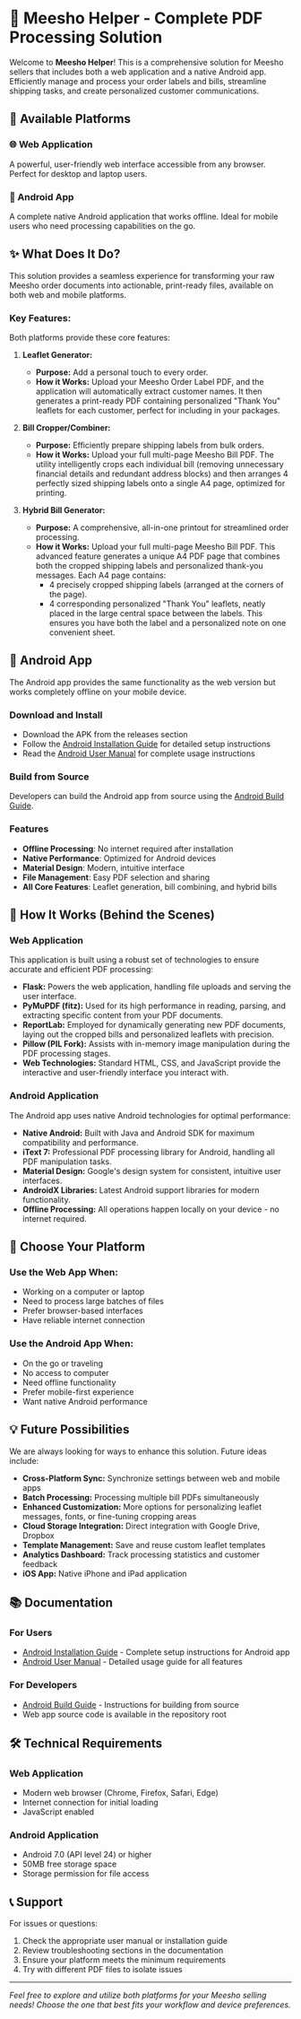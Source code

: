 # 📄 Meesho Helper - Complete PDF Processing Solution

Welcome to **Meesho Helper**! This is a comprehensive solution for Meesho sellers that includes both a web application and a native Android app. Efficiently manage and process your order labels and bills, streamline shipping tasks, and create personalized customer communications.

## 🚀 Available Platforms

### 🌐 Web Application
A powerful, user-friendly web interface accessible from any browser. Perfect for desktop and laptop users.

### 📱 Android App
A complete native Android application that works offline. Ideal for mobile users who need processing capabilities on the go.

## ✨ What Does It Do?

This solution provides a seamless experience for transforming your raw Meesho order documents into actionable, print-ready files, available on both web and mobile platforms.

### Key Features:

Both platforms provide these core features:

1.  **Leaflet Generator:**
    * **Purpose:** Add a personal touch to every order.
    * **How it Works:** Upload your Meesho Order Label PDF, and the application will automatically extract customer names. It then generates a print-ready PDF containing personalized "Thank You" leaflets for each customer, perfect for including in your packages.

2.  **Bill Cropper/Combiner:**
    * **Purpose:** Efficiently prepare shipping labels from bulk orders.
    * **How it Works:** Upload your full multi-page Meesho Bill PDF. The utility intelligently crops each individual bill (removing unnecessary financial details and redundant address blocks) and then arranges 4 perfectly sized shipping labels onto a single A4 page, optimized for printing.

3.  **Hybrid Bill Generator:**
    * **Purpose:** A comprehensive, all-in-one printout for streamlined order processing.
    * **How it Works:** Upload your full multi-page Meesho Bill PDF. This advanced feature generates a unique A4 PDF page that combines both the cropped shipping labels and personalized thank-you messages. Each A4 page contains:
        * 4 precisely cropped shipping labels (arranged at the corners of the page).
        * 4 corresponding personalized "Thank You" leaflets, neatly placed in the large central space between the labels. This ensures you have both the label and a personalized note on one convenient sheet.

## 📱 Android App

The Android app provides the same functionality as the web version but works completely offline on your mobile device.

### Download and Install
- Download the APK from the releases section
- Follow the [Android Installation Guide](ANDROID_INSTALLATION_GUIDE.md) for detailed setup instructions
- Read the [Android User Manual](ANDROID_USER_MANUAL.md) for complete usage instructions

### Build from Source
Developers can build the Android app from source using the [Android Build Guide](ANDROID_BUILD_GUIDE.md).

### Features
- **Offline Processing**: No internet required after installation
- **Native Performance**: Optimized for Android devices
- **Material Design**: Modern, intuitive interface
- **File Management**: Easy PDF selection and sharing
- **All Core Features**: Leaflet generation, bill combining, and hybrid bills

## 🚀 How It Works (Behind the Scenes)

### Web Application
This application is built using a robust set of technologies to ensure accurate and efficient PDF processing:

* **Flask:** Powers the web application, handling file uploads and serving the user interface.
* **PyMuPDF (fitz):** Used for its high performance in reading, parsing, and extracting specific content from your PDF documents.
* **ReportLab:** Employed for dynamically generating new PDF documents, laying out the cropped bills and personalized leaflets with precision.
* **Pillow (PIL Fork):** Assists with in-memory image manipulation during the PDF processing stages.
* **Web Technologies:** Standard HTML, CSS, and JavaScript provide the interactive and user-friendly interface you interact with.

### Android Application
The Android app uses native Android technologies for optimal performance:

* **Native Android:** Built with Java and Android SDK for maximum compatibility and performance.
* **iText 7:** Professional PDF processing library for Android, handling all PDF manipulation tasks.
* **Material Design:** Google's design system for consistent, intuitive user interfaces.
* **AndroidX Libraries:** Latest Android support libraries for modern functionality.
* **Offline Processing:** All operations happen locally on your device - no internet required.

## 🎯 Choose Your Platform

### Use the Web App When:
- Working on a computer or laptop
- Need to process large batches of files
- Prefer browser-based interfaces
- Have reliable internet connection

### Use the Android App When:
- On the go or traveling
- No access to computer
- Need offline functionality
- Prefer mobile-first experience
- Want native Android performance

## 💡 Future Possibilities

We are always looking for ways to enhance this solution. Future ideas include:

* **Cross-Platform Sync:** Synchronize settings between web and mobile apps
* **Batch Processing:** Processing multiple bill PDFs simultaneously
* **Enhanced Customization:** More options for personalizing leaflet messages, fonts, or fine-tuning cropping areas
* **Cloud Storage Integration:** Direct integration with Google Drive, Dropbox
* **Template Management:** Save and reuse custom leaflet templates
* **Analytics Dashboard:** Track processing statistics and customer feedback
* **iOS App:** Native iPhone and iPad application

## 📚 Documentation

### For Users
- [Android Installation Guide](ANDROID_INSTALLATION_GUIDE.md) - Complete setup instructions for Android app
- [Android User Manual](ANDROID_USER_MANUAL.md) - Detailed usage guide for all features

### For Developers
- [Android Build Guide](ANDROID_BUILD_GUIDE.md) - Instructions for building from source
- Web app source code is available in the repository root

## 🛠️ Technical Requirements

### Web Application
- Modern web browser (Chrome, Firefox, Safari, Edge)
- Internet connection for initial loading
- JavaScript enabled

### Android Application
- Android 7.0 (API level 24) or higher
- 50MB free storage space
- Storage permission for file access

## 📞 Support

For issues or questions:
1. Check the appropriate user manual or installation guide
2. Review troubleshooting sections in the documentation
3. Ensure your platform meets the minimum requirements
4. Try with different PDF files to isolate issues

---

*Feel free to explore and utilize both platforms for your Meesho selling needs! Choose the one that best fits your workflow and device preferences.*
